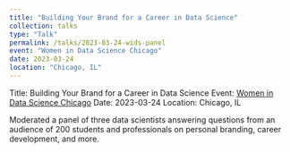 ```yaml
---
title: "Building Your Brand for a Career in Data Science"
collection: talks
type: "Talk"
permalink: /talks/2023-03-24-wids-panel
event: "Women in Data Science Chicago"
date: 2023-03-24
location: "Chicago, IL"
---
```


Title: Building Your Brand for a Career in Data Science
Event: [Women in Data Science Chicago](https://widschicago.org/)
Date: 2023-03-24
Location: Chicago, IL

Moderated a panel of three data scientists answering questions from an audience of 200 students and professionals on personal branding, career development, and more. 
